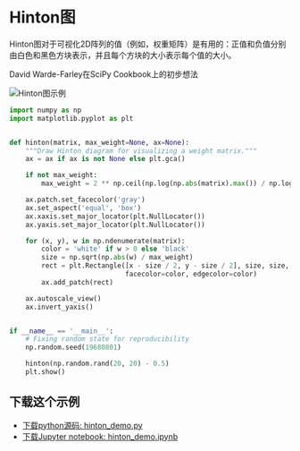 # Hinton图

Hinton图对于可视化2D阵列的值（例如，权重矩阵）是有用的：正值和负值分别由白色和黑色方块表示，并且每个方块的大小表示每个值的大小。

David Warde-Farley在SciPy Cookbook上的初步想法

![Hinton图示例](https://matplotlib.org/_images/sphx_glr_hinton_demo_001.png)

```python
import numpy as np
import matplotlib.pyplot as plt


def hinton(matrix, max_weight=None, ax=None):
    """Draw Hinton diagram for visualizing a weight matrix."""
    ax = ax if ax is not None else plt.gca()

    if not max_weight:
        max_weight = 2 ** np.ceil(np.log(np.abs(matrix).max()) / np.log(2))

    ax.patch.set_facecolor('gray')
    ax.set_aspect('equal', 'box')
    ax.xaxis.set_major_locator(plt.NullLocator())
    ax.yaxis.set_major_locator(plt.NullLocator())

    for (x, y), w in np.ndenumerate(matrix):
        color = 'white' if w > 0 else 'black'
        size = np.sqrt(np.abs(w) / max_weight)
        rect = plt.Rectangle([x - size / 2, y - size / 2], size, size,
                             facecolor=color, edgecolor=color)
        ax.add_patch(rect)

    ax.autoscale_view()
    ax.invert_yaxis()


if __name__ == '__main__':
    # Fixing random state for reproducibility
    np.random.seed(19680801)

    hinton(np.random.rand(20, 20) - 0.5)
    plt.show()
```

## 下载这个示例
            
- [下载python源码: hinton_demo.py](https://matplotlib.org/_downloads/hinton_demo.py)
- [下载Jupyter notebook: hinton_demo.ipynb](https://matplotlib.org/_downloads/hinton_demo.ipynb)